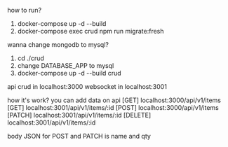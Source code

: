 how to run?
1. docker-compose up -d --build
2. docker-compose exec crud npm run migrate:fresh

wanna change mongodb to mysql?
1. cd ./crud
2. change DATABASE_APP to mysql
3. docker-compose up -d --build crud

api crud in localhost:3000
websocket in localhost:3001

how it's work?
you can add data on api
[GET] localhost:3000/api/v1/items
[GET] localhost:3001/api/v1/items/:id
[POST] localhost:3000/api/v1/items
[PATCH] localhost:3001/api/v1/items/:id
[DELETE] localhost:3001/api/v1/items/:id

body JSON for POST and PATCH is name and qty
